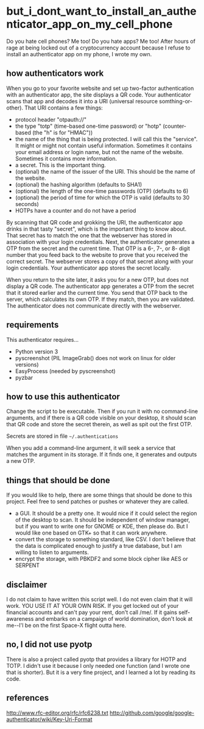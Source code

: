 # but_i_dont_want_to_install_an_authenticator_app_on_my_cell_phone

Do you hate cell phones? Me too! Do you hate apps? Me too! After hours of rage at being
locked out of a cryptocurrency account because I refuse to install an authenticator app
on my phone, I wrote my own.

## how authenticators work

When you go to your favorite website and set up two-factor authentication with an authenticator app,
the site displays a QR code. Your authenticator scans that app and decodes it into a URI (universal
resource somthing-or-other). That URI contains a few things:

- protocol header "otpauth://"
- the type "totp" (time-based one-time password) or "hotp" (counter-based (the "h" is for "HMAC"))
- the name of the thing that is being protected. I will call this the "service". It might or might not contain useful information. Sometimes it contains your email address or login name, but not the name of the website. Sometimes it contains more information.
- a secret. This is the important thing.
- (optional) the name of the issuer of the URI. This should be the name of the website.
- (optional) the hashing algorithm (defaults to SHA1)
- (optional) the length of the one-time passwords (OTP) (defaults to 6)
- (optional) the period of time for which the OTP is valid (defaults to 30 seconds)
- HOTPs have a counter and do not have a period

By scanning that QR code and grokking the URI, the authenticator app drinks in that tasty "secret", which is the important thing to know about.
That secret has to match the one that the webserver has stored in association with your login credentials. Next, the authenticator
generates a OTP from the secret and the current time. That OTP is a 6-, 7-, or 8- digit number that you feed back to the website to
prove that you received the correct secret. The webserver stores a copy of that secret along with your login credentials.
Your authenticator app stores the secret locally.

When you return to the site later, it asks you for a new OTP, but does not display a QR code. The authenticator app
generates a OTP from the secret that it stored earlier and the current time. You send that OTP back to the server, which
calculates its own OTP. If they match, then you are validated. The authenticator does not communicate directly with the webserver.

## requirements

This authenticator requires...

- Python version 3
- pyscreenshot (PIL ImageGrab() does not work on linux for older versions)
- EasyProcess (needed by pyscreenshot)
- pyzbar

## how to use this authenticator

Change the script to be executable. Then if you run it with no command-line arguments, and if there is a QR code visible
on your desktop, it should scan that QR code and store the secret therein, as well as spit out the first OTP.

Secrets are stored in file `~/.authentications`

When you add a command-line argument, it will seek a service that matches the argument in its storage. If it finds one,
it generates and outputs a new OTP.

## things that should be done

If you would like to help, there are some things that should be done to this project. Feel free to send patches or pushes or whatever they are called.

- a GUI. It should be a pretty one. It would nice if it could select the region of the desktop to scan. It should be independent of window manager, but if you want to write one for GNOME or KDE, then please do. But I would like one based on GTK+ so that it can work anywhere.
- convert the storage to something standard, like CSV. I don't believe that the data is complicated enough to justify a true database, but I am willing to listen to arguments.
- encrypt the storage, with PBKDF2 and some block cipher like AES or SERPENT

## disclaimer

I do not claim to have written this script well. I do not even claim that it will work.
YOU USE IT AT YOUR OWN RISK. If you get locked out of your financial accounts and can't pay your rent, don't call /me/.
If it gains self-awareness and embarks on a campaign of world domination, don't look at me--I'l be on the first
Space-X flight outta here.

## no, I did not use pyotp

There is also a project called pyotp that provides a library for HOTP and TOTP. I didn't
use it because I only needed one function (and I wrote one that is shorter).
But it is a very fine project, and I learned a lot by reading its code.

## references

http://www.rfc-editor.org/rfc/rfc6238.txt
http://github.com/google/google-authenticator/wiki/Key-Uri-Format
